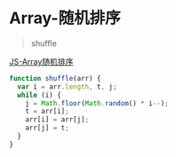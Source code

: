 # Array-随机排序
> shuffle

[JS-Array随机排序](https://blog.oldj.net/2017/01/23/shuffle-an-array-in-javascript/)

```JavaScript
function shuffle(arr) {
  var i = arr.length, t, j;
  while (i) {
    j = Math.floor(Math.random() * i--);
    t = arr[i];
    arr[i] = arr[j];
    arr[j] = t;
  }
}
```